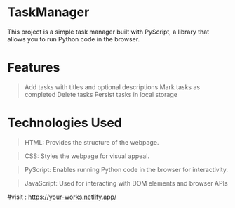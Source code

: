 ﻿# TaskManager
This project is a simple task manager built with PyScript, a library that allows you to run Python code in the browser.

# Features
>Add tasks with titles and optional descriptions
>Mark tasks as completed
>Delete tasks
>Persist tasks in local storage

# Technologies Used
>HTML: Provides the structure of the webpage.

>CSS: Styles the webpage for visual appeal.

>PyScript: Enables running Python code in the browser for interactivity.

>JavaScript: Used for interacting with DOM elements and browser APIs


#visit : https://your-works.netlify.app/
